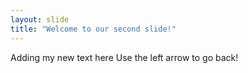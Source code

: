```yaml
---
layout: slide
title: "Welcome to our second slide!"
---
```

Adding my new text here
Use the left arrow to go back!
